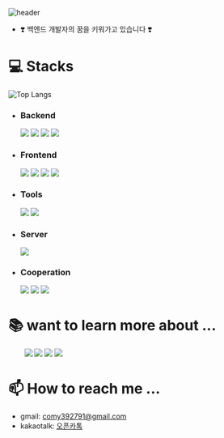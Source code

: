 ![header](https://capsule-render.vercel.app/api?type=waving&color=gradient&height=500&section=header&text=Welcome%20to-nl-my%20World!&fontColor=eeeeee&render&fontSize=85&animation=fadeIn&fontAlignY=30&fontAlignY=50)

-  ❣️ 백엔드 개발자의 꿈을 키워가고 있습니다 ❣️ <br>

# 💻 Stacks
![Top Langs](https://github-readme-stats.vercel.app/api/top-langs/?username=kke3927&layout=compact)
-  <h3>Backend</h3><img src="https://img.shields.io/badge/java-000000?style=for-the-badge&logo=openjdk&logoColor=white">&nbsp;<img src="https://img.shields.io/badge/spring-6DB33F?style=for-the-badge&logo=spring&logoColor=white">&nbsp;<img src="https://img.shields.io/badge/mysql-4479A1?style=for-the-badge&logo=mysql&logoColor=white">&nbsp;<img src="https://img.shields.io/badge/mariadb-003545?style=for-the-badge&logo=mariadb&logoColor=white">
- <h3>Frontend</h3><img src="https://img.shields.io/badge/HTML5-E34F26?style=for-the-badge&logo=HTML5&logoColor=white">&nbsp;<img src="https://img.shields.io/badge/css3-1572B6?style=for-the-badge&logo=css3&logoColor=white">&nbsp;<img src="https://img.shields.io/badge/javascript-F7DF1E?style=for-the-badge&logo=javascript&logoColor=white">&nbsp;<img src="https://img.shields.io/badge/jQuery-0769AD?style=for-the-badge&logo=jQuery&logoColor=white">
- <h3>Tools</h3><img src="https://img.shields.io/badge/intellijidea-000000?style=for-the-badge&logo=intellijidea&logoColor=white">&nbsp;<img src="https://img.shields.io/badge/visualstudiocode-007ACC?style=for-the-badge&logo=visualstudiocode&logoColor=white">
- <h3>Server</h3><img src="https://img.shields.io/badge/apachetomcat-F8DC75?style=for-the-badge&logo=apachetomcat&logoColor=white">
- <h3>Cooperation</h3><img src="https://img.shields.io/badge/github-181717?style=for-the-badge&logo=github&logoColor=white">&nbsp;<img src="https://img.shields.io/badge/gitkraken-179287?style=for-the-badge&logo=gitkraken&logoColor=white">&nbsp;<img src="https://img.shields.io/badge/notion-000000?style=for-the-badge&logo=notion&logoColor=white">
# 📚 want to learn more about ...
&nbsp;&nbsp;&nbsp;&nbsp;&nbsp;&nbsp;&nbsp;&nbsp;<img src="https://img.shields.io/badge/springboot-6DB33F?style=for-the-badge&logo=springboot&logoColor=white">&nbsp;<img src="https://img.shields.io/badge/springsecurity-6DB33F?style=for-the-badge&logo=springsecurity&logoColor=white">&nbsp;<img src="https://img.shields.io/badge/thymeleaf-005F0F?style=for-the-badge&logo=thymeleaf&logoColor=white">&nbsp;<img src="https://img.shields.io/badge/java-000000?style=for-the-badge&logo=openjdk&logoColor=white">

# 📫 How to reach me ...
- gmail: comy392791@gmail.com
- kakaotalk: [오픈카톡](https://open.kakao.com/o/sY9ygXyg)

<!---
kke3927/kke3927 is a ✨ special ✨ repository because its `README.md` (this file) appears on your GitHub profile.
You can click the Preview link to take a look at your changes.
--->
